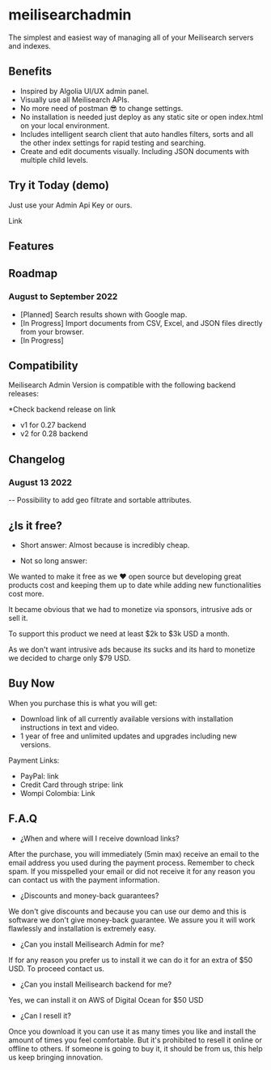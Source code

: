 # meilisearchadmin

The simplest and easiest way of managing all of your Meilisearch servers and indexes.

## Benefits 

- Inspired by Algolia UI/UX admin panel.
- Visually use all Meilisearch APIs. 
- No more need of postman 😎 to change settings.
- No installation is needed just deploy as any static site or open index.html on your local environment.
- Includes intelligent search client that auto handles filters, sorts and all the other index settings for rapid testing and searching.
- Create and edit documents visually. Including JSON documents with multiple child levels.  


## Try it Today (demo)

Just use your Admin Api Key or ours.

Link 

## Features 


## Roadmap

### August to September 2022
- [Planned] Search results shown with Google map.
- [In Progress] Import documents from CSV, Excel, and JSON files directly from your browser.
- [In Progress] 

## Compatibility

Meilisearch Admin Version is compatible with the following backend releases:

*Check backend release on link

- v1 for 0.27 backend
- v2 for 0.28 backend

## Changelog

### August 13 2022
-- Possibility to add geo filtrate and sortable attributes.


## ¿Is it free?

- Short answer: 
Almost because is incredibly cheap.

- Not so long answer:

We wanted to make it free as we ❤️ open source but developing great products cost and keeping them up to date while adding new functionalities cost more.

It became obvious that we had to monetize via sponsors, intrusive ads or sell it. 

To support this product we need at least $2k to $3k USD a month.

As we don't want intrusive ads because its sucks and its hard to monetize we decided to charge only $79 USD. 


## Buy Now 
When you purchase this is what you will get:

- Download link of all currently available versions with installation instructions in text and video. 
- 1 year of free and unlimited updates and upgrades including new versions. 

Payment Links: 

- PayPal: link 
- Credit Card through stripe: link 
- Wompi Colombia: Link


## F.A.Q

- ¿When and where will I receive download links?

After the purchase, you will immediately (5min max) receive an email to the email address you used during the payment process. Remember to check spam. If you misspelled your email or did not receive it for any reason you can contact us with the payment information.

- ¿Discounts and money-back guarantees?

We don't give discounts and because you can use our demo and this is software we don't give money-back guarantee. We assure you it will work flawlessly and installation is extremely easy.

- ¿Can you install Meilisearch Admin for me?

If for any reason you prefer us to install it we can do it for an extra of $50 USD. To proceed contact us.

- ¿Can you install Meilisearch backend for me?

Yes, we can install it on AWS of Digital Ocean for $50 USD 

- ¿Can I resell it?

Once you download it you can use it as many times you like and install the amount of times you feel comfortable. But it's prohibited to resell it online or offline to others. If someone is going to buy it, it should be from us, this help us keep bringing innovation.

